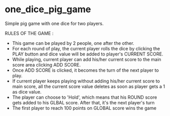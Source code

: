 # one_dice_pig_game
Simple pig game with one dice for two players.



RULES OF THE GAME :

- This game can be played by 2 people, one after the other.
- For each round of play, the current player rolls the dice by clicking the PLAY button and dice value will be added to player's CURRENT SCORE.
- While playing, current player can add his/her current score to the main score area clicking ADD SCORE.
- Once ADD SCORE  is clicked, it becomes the turn of the next player to play.
- If current player keeps playing without adding his/her current score to main score, all the current score value deletes as soon as player gets a 1 as dice value. 
- The player can choose to 'Hold', which means that his ROUND score gets added to his GLBAL score. After that, it's the next player's turn
- The first player to reach 100 points on GLOBAL score wins the game
